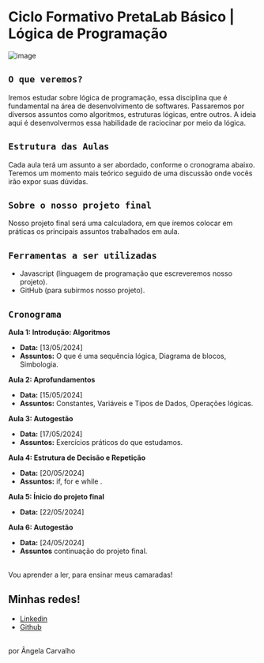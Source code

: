 # Ciclo Formativo PretaLab Básico | Lógica de Programação

![image](https://media.giphy.com/media/v1.Y2lkPTc5MGI3NjExdHRyMGVmbzJieXU3MzR4ZjY1MXV3NzYwd21yajF1ajVkcDE2dzN0cyZlcD12MV9pbnRlcm5hbF9naWZfYnlfaWQmY3Q9Zw/UO5elnTqo4vSg/giphy.gif)


## `O que veremos? ` 
Iremos estudar sobre lógica de programação, essa disciplina que é fundamental na área de desenvolvimento de softwares. Passaremos por diversos assuntos como algoritmos, estruturas lógicas, entre outros. 
A ideia aqui é desenvolvermos essa habilidade de raciocinar por meio da lógica. 

## `Estrutura das Aulas`

Cada aula terá um assunto a ser abordado, conforme o cronograma abaixo. Teremos um momento mais teórico seguido de uma discussão onde vocês irão expor suas dúvidas. 

## `Sobre o nosso projeto final`

Nosso projeto final será uma calculadora, em que iremos colocar em práticas os principais assuntos trabalhados em aula. 

## `Ferramentas a ser utilizadas`

- Javascript (linguagem de programação que escreveremos nosso projeto).
- GitHub (para subirmos nosso projeto).

## `Cronograma`

**Aula 1: Introdução: Algoritmos**
- **Data:** [13/05/2024]
- **Assuntos:** O que é uma sequência lógica, Diagrama de blocos, Simbologia.

**Aula 2: Aprofundamentos**
- **Data:** [15/05/2024]
- **Assuntos:** Constantes, Variáveis e Tipos de Dados, Operações lógicas.

**Aula 3: Autogestão**
- **Data:** [17/05/2024]
- **Assuntos:** Exercícios práticos do que estudamos.

**Aula 4: Estrutura de Decisão e Repetição**
- **Data:** [20/05/2024]
- **Assuntos:** if, for e while .

**Aula 5: Ínicio do projeto final**
- **Data:** [22/05/2024]

**Aula 6: Autogestão**
- **Data:** [24/05/2024]
- **Assuntos** continuação do projeto final.

<br>
   Vou aprender a ler, para ensinar meus camaradas!
<br>

## Minhas redes!

- [Linkedin](https://www.linkedin.com/in/angelalopo/)
- [Github](https://github.com/alopo2)

<br>
por Ângela Carvalho

